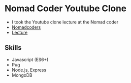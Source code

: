 # Nomad Coder Youtube Clone

- I took the Youtube clone lecture at the Nomad coder
- [Nomadcoders](https://nomadcoders.co/)
- [Lecture](https://nomadcoders.co/wetube)

## Skills

- Javascript (ES6+)
- Pug
- Node.js, Express
- MongoDB
